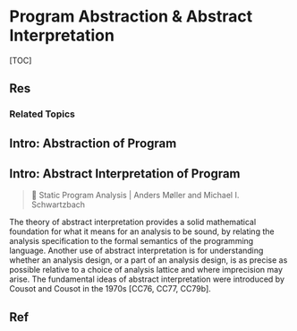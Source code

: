 # Program Abstraction & Abstract Interpretation

[TOC]



## Res
### Related Topics



## Intro: Abstraction of Program



## Intro: Abstract Interpretation of Program
> 📖 Static Program Analysis  | Anders Møller and Michael I. Schwartzbach

The theory of abstract interpretation provides a solid mathematical foundation for what it means for an analysis to be sound, by relating the analysis specification to the formal semantics of the programming language. Another use of abstract interpretation is for understanding whether an analysis design, or a part of an analysis design, is as precise as possible relative to a choice of analysis lattice and where imprecision may arise. The fundamental ideas of abstract interpretation were introduced by Cousot and Cousot in the 1970s [CC76, CC77, CC79b].



## Ref

